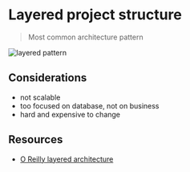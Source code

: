 # Layered project structure

> Most common architecture pattern 

![layered pattern](https://www.oreilly.com/library/view/software-architecture-patterns/9781491971437/assets/sapr_0102.png)

## Considerations

- not scalable
- too focused on database, not on business
- hard and expensive to change

## Resources

- [O Reilly layered architecture](https://www.oreilly.com/library/view/software-architecture-patterns/9781491971437/ch01.html)